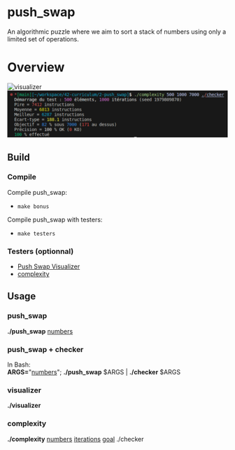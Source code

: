 # push_swap

An algorithmic puzzle where we aim to sort a stack of numbers using only a limited set of operations.

# Overview
![visualizer](assets/visualizer.gif)
![complexity-500](assets/complexity-500.png)

## Build

### Compile
Compile push_swap:
- `make bonus`

Compile push_swap with testers:
- `make testers`

### Testers (optionnal)

- [Push Swap Visualizer](https://github.com/o-reo/push_swap_visualizer.git)
- [complexity](https://github.com/SimonCROS/push_swap_tester.git)

## Usage

### push_swap

**./push_swap** <ins>numbers</ins>

### push_swap + checker

In Bash:  
**ARGS=**"<ins>numbers</ins>"; **./push_swap** $ARGS | **./checker** $ARGS

### visualizer

**./visualizer**

### complexity


**./complexity**  <ins>numbers</ins> <ins>iterations</ins> <ins>goal</ins> ./checker